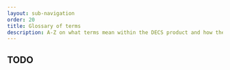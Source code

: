 ```yaml
---
layout: sub-navigation
order: 20
title: Glossary of terms
description: A-Z on what terms mean within the DECS product and how they relate to each other.
---
```


## TODO
